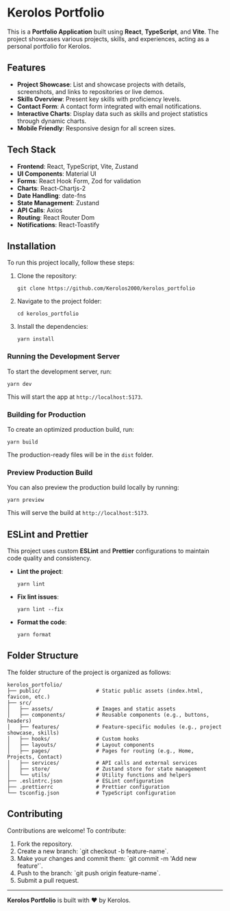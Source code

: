 
# Kerolos Portfolio

This is a **Portfolio Application** built using **React**, **TypeScript**, and **Vite**. The project showcases various projects, skills, and experiences, acting as a personal portfolio for Kerolos.

## Features

- **Project Showcase**: List and showcase projects with details, screenshots, and links to repositories or live demos.
- **Skills Overview**: Present key skills with proficiency levels.
- **Contact Form**: A contact form integrated with email notifications.
- **Interactive Charts**: Display data such as skills and project statistics through dynamic charts.
- **Mobile Friendly**: Responsive design for all screen sizes.

## Tech Stack

- **Frontend**: React, TypeScript, Vite, Zustand
- **UI Components**: Material UI
- **Forms**: React Hook Form, Zod for validation
- **Charts**: React-Chartjs-2
- **Date Handling**: date-fns
- **State Management**: Zustand
- **API Calls**: Axios
- **Routing**: React Router Dom
- **Notifications**: React-Toastify

## Installation

To run this project locally, follow these steps:

1. Clone the repository:

   ```
   git clone https://github.com/Kerolos2000/kerolos_portfolio
   ```

2. Navigate to the project folder:

   ```
   cd kerolos_portfolio
   ```

3. Install the dependencies:

   ```
   yarn install
   ```

### Running the Development Server

To start the development server, run:

```
yarn dev
```

This will start the app at `http://localhost:5173`.

### Building for Production

To create an optimized production build, run:

```
yarn build
```

The production-ready files will be in the `dist` folder.

### Preview Production Build

You can also preview the production build locally by running:

```
yarn preview
```

This will serve the build at `http://localhost:5173`.

## ESLint and Prettier

This project uses custom **ESLint** and **Prettier** configurations to maintain code quality and consistency.

- **Lint the project**:

  ```
  yarn lint
  ```

- **Fix lint issues**:

  ```
  yarn lint --fix
  ```

- **Format the code**:

  ```
  yarn format
  ```

## Folder Structure

The folder structure of the project is organized as follows:

```
kerolos_portfolio/
├── public/                  # Static public assets (index.html, favicon, etc.)
├── src/
│   ├── assets/              # Images and static assets
│   ├── components/          # Reusable components (e.g., buttons, headers)
│   ├── features/            # Feature-specific modules (e.g., project showcase, skills)
│   ├── hooks/               # Custom hooks
│   ├── layouts/             # Layout components
│   ├── pages/               # Pages for routing (e.g., Home, Projects, Contact)
│   ├── services/            # API calls and external services
│   ├── store/               # Zustand store for state management
│   └── utils/               # Utility functions and helpers
├── .eslintrc.json           # ESLint configuration
├── .prettierrc              # Prettier configuration
└── tsconfig.json            # TypeScript configuration
```

## Contributing

Contributions are welcome! To contribute:

1. Fork the repository.
2. Create a new branch: \`git checkout -b feature-name\`.
3. Make your changes and commit them: \`git commit -m 'Add new feature'\`.
4. Push to the branch: \`git push origin feature-name\`.
5. Submit a pull request.

---

**Kerolos Portfolio** is built with ❤️ by Kerolos.
